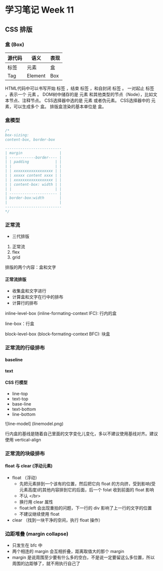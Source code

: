 # 学习笔记 Week 11

## CSS 排版

### 盒 (Box)

|源代码|语义|表现|
|-|-|-|
|标签|元素|盒|
|Tag|Element|Box|

HTML代码中可以书写开始 标签 ，结束 标签 ，和自封闭 标签 。
一对起止 标签 ，表示一个 元素 。
DOM树中储存的是 元素 和其他类型的节点（Node），比如文本节点、注释节点。
CSS选择器中选的是 元素 或者伪元素。
CSS选择器中的 元素，可以生成多个 盒。
排版盒渲染的基本单位是 盒。

### 盒模型

```js
/*
box-sizing:
content-box, border-box

--------------------------
| margin                 |
| ------------border---- |
| | padding            | |
| |                    | |
| | xxxxxxxxxxxxxxxxxx | |
| | xxxxx content xxxx | |
| | xxxxxxxxxxxxxxxxxx | |
| | content-box: width | |
| |                    | |
| ---------------------- |
| border-box:width       |
|                        |
--------------------------
*/
```

### 正常流

* 三代排版

1. 正常流
2. flex
3. grid

排版的两个内容：盒和文字

#### 正常流排版

* 收集盒和文字进行
* 计算盒和文字在行中的排布
* 计算行的排布

inline-level-box (inline-formating-context IFC): 行内的盒

line-box：行盒

block-level-box (block-formating-context BFC): 块盒

### 正常流的行级排布

#### baseline

#### text

#### CSS 行模型

* line-top
* text-top
* base-line
* text-bottom
* line-bottom

![line-model] (linemodel.png)

行内盒的基线是随着自己里面的文字变化儿变化，多以不建议使用基线对齐。建议使用 vertical-align

### 正常流的块级排布

#### float 与 clear (浮动元素)

* float （浮动）
  * 先把元素排到一个该有的位置，然后把它向 float 的方向挤，受到影响(受元素高度)的其他内容排到它的后面，后一个 folat 收到前面的 float 影响
  * 不认 \</br>
  * 换行用 clear 属性
  * float:left 会出现重拍的问题，下一行的 div 影响了上一行的文字的位置
  * 不建议继续使用 float
* clear （找到一块干净的空间，执行 float 操作）

### 边距堆叠 (margin collapse)

* 只发生在 bfc 中
* 两个相连的 margin 会互相折叠，距离取值大的那个 margin
* margin 是说周围至少要有什么多的空白，不是说一定要留这么多位置，所以周围的边距够了，就不用执行自己了

